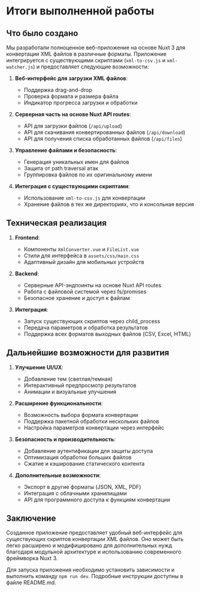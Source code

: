 # Итоги выполненной работы

## Что было создано

Мы разработали полноценное веб-приложение на основе Nuxt 3 для конвертации XML файлов в различные форматы. Приложение интегрируется с существующими скриптами (`xml-to-csv.js` и `xml-watcher.js`) и предоставляет следующие возможности:

1. **Веб-интерфейс для загрузки XML файлов**:

   - Поддержка drag-and-drop
   - Проверка формата и размера файла
   - Индикатор прогресса загрузки и обработки

2. **Серверная часть на основе Nuxt API routes**:

   - API для загрузки файлов (`/api/upload`)
   - API для скачивания конвертированных файлов (`/api/download`)
   - API для получения списка обработанных файлов (`/api/files`)

3. **Управление файлами и безопасность**:

   - Генерация уникальных имен для файлов
   - Защита от path traversal атак
   - Группировка файлов по их оригинальному имени

4. **Интеграция с существующими скриптами**:
   - Использование `xml-to-csv.js` для конвертации
   - Хранение файлов в тех же директориях, что и консольная версия

## Техническая реализация

1. **Frontend**:

   - Компоненты `XmlConverter.vue` и `FileList.vue`
   - Стили для интерфейса в `assets/css/main.css`
   - Адаптивный дизайн для мобильных устройств

2. **Backend**:

   - Серверные API-эндпоинты на основе Nuxt API routes
   - Работа с файловой системой через fs/promises
   - Безопасное хранение и доступ к файлам

3. **Интеграция**:
   - Запуск существующих скриптов через child_process
   - Передача параметров и обработка результатов
   - Поддержка всех форматов выходных файлов (CSV, Excel, HTML)

## Дальнейшие возможности для развития

1. **Улучшение UI/UX**:

   - Добавление тем (светлая/темная)
   - Интерактивный предпросмотр результатов
   - Анимации и визуальные улучшения

2. **Расширение функциональности**:

   - Возможность выбора формата конвертации
   - Поддержка пакетной обработки нескольких файлов
   - Настройка параметров конвертации через интерфейс

3. **Безопасность и производительность**:

   - Добавление аутентификации для защиты доступа
   - Оптимизация обработки больших файлов
   - Сжатие и кэширование статического контента

4. **Дополнительные возможности**:
   - Экспорт в другие форматы (JSON, XML, PDF)
   - Интеграция с облачными хранилищами
   - API для программного доступа к функциям конвертации

## Заключение

Созданное приложение предоставляет удобный веб-интерфейс для существующих скриптов конвертации XML файлов. Оно может быть легко расширено и модифицировано для дополнительных нужд благодаря модульной архитектуре и использованию современного фреймворка Nuxt 3.

Для запуска приложения необходимо установить зависимости и выполнить команду `npm run dev`. Подробные инструкции доступны в файле README.md.

